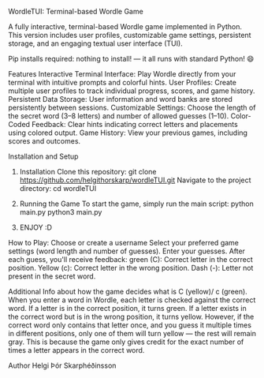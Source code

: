 WordleTUI: Terminal-based Wordle Game

A fully interactive, terminal-based Wordle game implemented in Python. This version includes user profiles, customizable game settings, persistent storage, and an engaging textual user interface (TUI).

Pip installs required:
      nothing to install! — it all runs with standard Python! 😄

Features
  Interactive Terminal Interface: Play Wordle directly from your terminal with intuitive prompts and colorful hints.
  User Profiles: Create multiple user profiles to track individual progress, scores, and game history.
  Persistent Data Storage: User information and word banks are stored persistently between sessions.
  Customizable Settings: Choose the length of the secret word (3–8 letters) and number of allowed guesses (1–10).
  Color-Coded Feedback: Clear hints indicating correct letters and placements using colored output.
  Game History: View your previous games, including scores and outcomes.

Installation and Setup
  1. Installation
    Clone this repository:
    git clone https://github.com/helgithorskarp/wordleTUI.git
    Navigate to the project directory:
    cd wordleTUI


  2. Running the Game
    To start the game, simply run the main script:
    python main.py 
    python3 main.py 

  3. ENJOY :D


How to Play:
  Choose or create a username
  Select your preferred game settings (word length and number of guesses).
  Enter your guesses. After each guess, you'll receive feedback:
  green (C): Correct letter in the correct position.
  Yellow (c): Correct letter in the wrong position.
  Dash (-): Letter not present in the secret word.

Additional Info about how the game decides what is C (yellow)/ c (green).
  When you enter a word in Wordle, each letter is checked against the correct word. If a letter is in the correct position, it turns green. If a letter exists in the correct word but is in the wrong position, it turns yellow. However, if the correct word only contains that letter once, and you guess it multiple times in different positions, only one of them will turn yellow — the rest will remain gray. This is because the game only gives credit for the exact number of times a letter appears in the correct word.


Author
Helgi Þór Skarphéðinsson
